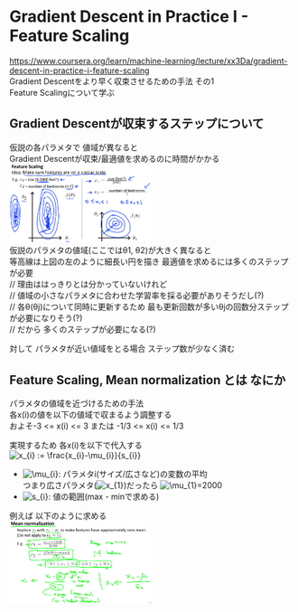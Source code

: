 # Gradient Descent in Practice I - Feature Scaling
https://www.coursera.org/learn/machine-learning/lecture/xx3Da/gradient-descent-in-practice-i-feature-scaling  
Gradient Descentをより早く収束させるための手法 その1  
Feature Scalingについて学ぶ

## Gradient Descentが収束するステップについて
仮説の各パラメタで 値域が異なると  
Gradient Descentが収束/最適値を求めるのに時間がかかる  
<img src="../../img/02_03_feature_scaling_idea.png" width=50%>  
仮説のパラメタの値域(ここではθ1, θ2)が大きく異なると  
等高線は上図の左のように細長い円を描き 最適値を求めるには多くのステップが必要  
// 理由ははっきりとは分かっていないけれど  
// 値域の小さなパラメタに合わせた学習率を採る必要がありそうだし(?)  
// 各θ(θj)について同時に更新するため 最も更新回数が多いθjの回数分ステップが必要になりそう(?)  
// だから 多くのステップが必要になる(?)  

対して パラメタが近い値域をとる場合 ステップ数が少なく済む  

## Feature Scaling, Mean normalization とは なにか
パラメタの値域を近づけるための手法  
各x(i)の値を以下の値域で収まるよう調整する  
およそ-3 <= x(i) <= 3 または -1/3 <= x(i) <= 1/3   

実現するため 各x(i)を以下で代入する  
<img src="https://latex.codecogs.com/gif.latex?x_{i}&space;:=&space;\frac{x_{i}-\mu_{i}}{s_{i}}" title="x_{i} := \frac{x_{i}-\mu_{i}}{s_{i}}" />
* <img src="https://latex.codecogs.com/gif.latex?\mu_{i}" title="\mu_{i}" />: パラメタi(サイズ/広さなど)の変数の平均  
  つまり広さパラメタ(<img src="https://latex.codecogs.com/gif.latex?x_{1}" title="x_{1}" />)だったら <img src="https://latex.codecogs.com/gif.latex?\mu_{1}" title="\mu_{1}" />=2000
* <img src="https://latex.codecogs.com/gif.latex?s_{i}" title="s_{i}" />: 値の範囲(max - minで求める)

例えば 以下のように求める  
<img src="../../img/02_03_feature_scaling_mean_nornalization.png" width=50%>
